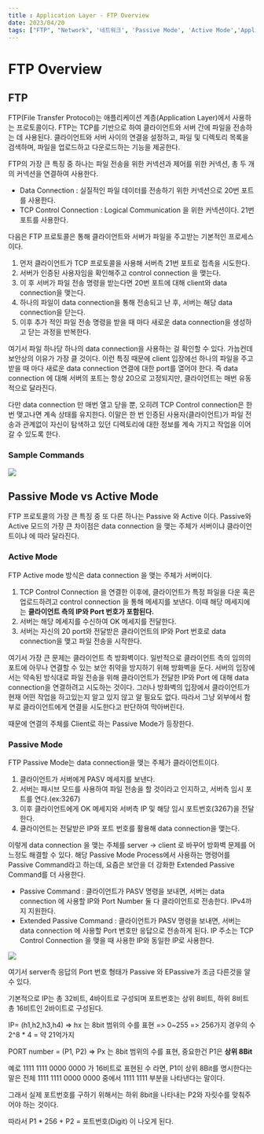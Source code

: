 ```yaml
---
title : Application Layer - FTP Overview
date: 2023/04/20
tags: ["FTP", "Network", '네트워크', 'Passive Mode', 'Active Mode','Application Layer']
---
```


# FTP Overview

## FTP 
FTP(File Transfer Protocol)는 애플리케이션 계층(Application Layer)에서 사용하는 프로토콜이다. FTP는 TCP를 기반으로 하여 클라이언트와 서버 간에 파일을 전송하는 데 사용된다. 클라이언트와 서버 사이의 연결을 설정하고, 파일 및 디렉토리 목록을 검색하며, 파일을 업로드하고 다운로드하는 기능을 제공한다.

FTP의 가장 큰 특징 중 하나는 파일 전송을 위한 커넥션과 제어를 위한 커넥션, 총 두 개의 커넥션을 연결하여 사용한다.

- Data Connection : 실질적인 파일 데이터를 전송하기 위한 커넥션으로 20번 포트를 사용한다. 
- TCP Control Connection : Logical Communication 을 위한 커넥션이다. 21번 포트를 사용한다.

다음은 FTP 프로토콜은 통해 클라이언트와 서버가 파일을 주고받는 기본적인 프로세스이다.

1. 먼저 클라이언트가 TCP 프로토콜을 사용해 서버측 21번 포트로 접촉을 시도한다.
2. 서버가 인증된 사용자임을 확인해주고 control connection 을 맺는다.
3. 이 후 서버가 파일 전송 명령을 받는다면 20번 포트에 대해 client와 data connection을 맺는다.
4. 하나의 파일이 data connection을 통해 전송되고 난 후, 서버는 해당 data connection을 닫는다.
5. 이후 추가 적인 파일 전송 명령을 받을 때 마다 새로운 data connection을 생성하고 닫는 과정을 반복한다.

여기서 파일 하나당 하나의 data connection을 사용하는 걸 확인할 수 있다. 가늠컨데 보안상의 이유가 가장 클 것이다. 이런 특징 때문에 client 입장에선 하나의 파일을 주고받을 때 마다 새로운 data connection 연결에 대한 port를 열어야 한다. 즉 data connection 에 대해 서버의 포트는 항상 20으로 고정되지만, 클라이언트는 매번 유동적으로 달라진다.

다만 data connection 만 매번 열고 닫을 뿐, 오히려 TCP Control connection은 한 번 맺고나면 계속 상태를 유지한다. 이말은 한 번 인증된 사용자(클라이언트)가 파일 전송과 관계없이 자신이 탐색하고 있던 디렉토리에 대한 정보를 계속 가지고 작업을 이어갈 수 있도록 한다.

### Sample Commands

![](https://i.imgur.com/8GXt7l1.png)


## Passive Mode vs Active Mode

FTP 프로토콜의 가장 큰 특징 중 또 다른 하나는 Passive 와 Active 이다. Passive와 Active 모드의 가장 큰 차이점은 data connection 을 맺는 주체가 서버이냐 클라이언트이냐 에 따라 달라진다.

### Active Mode
FTP Active mode 방식은 data connection 을 맺는 주체가 서버이다. 

1. TCP Control Connection 을 연결한 이후에, 클라이언트가 특정 파일을 다운 혹은 업로드하려고 control connection 을 통해 메세지를 보낸다. 이때 해당 메세지에는 **클라이언트 측의 IP와 Port 번호가 포함된다.**
2. 서버는 해당 메세지를 수신하여 OK 메세지를 전달한다.
3. 서버는 자신의 20 port와 전달받은 클라이언트의 IP와 Port 번호로 data connection을 맺고 파일 전송을 시작한다.

여기서 가장 큰 문제는 클라이언트 측 방화벽이다. 일반적으로 클라이언트 측의 임의의 포트에 아무나 연결할 수 있는 보안 취약을 방지하기 위해 방화벽을 둔다. 서버의 입장에서는 약속된 방식대로 파일 전송을 위해 클라이언트가 전달한 IP와 Port 에 대해 data connection을 연결하려고 시도하는 것이다. 그러나 방화벽의 입장에서 클라이언트가 현재 어떤 작업을 하고있는지 알고 있지 않고 알 필요도 없다. 따라서 그냥 외부에서 함부로 클라이언트에게 연결을 시도한다고 판단하여 막아버린다.

때문에 연결의 주체를 Client로 하는 Passive Mode가 등장한다.

### Passive Mode

FTP Passive Mode는 data connection을 맺는 주체가 클라이언트이다.

1. 클라이언트가 서버에게 PASV 메세지를 보낸다.
2. 서버는 패시브 모드를 사용하여 파일 전송을 할 것이라고 인지하고, 서버측 임시 포트를 연다.(ex:3267)
3. 이후 클라이언트에게 OK 메세지와 서버측 IP 및 해당 임시 포트번호(3267)을 전달한다.
4. 클라이언트는 전달받은 IP와 포트 번호를 활용해 data connection을 맺는다.

이렇게 data connection 을 맺는 주체를 server -> client 로 바꾸어 방화벽 문제를 어느정도 해결할 수 있다. 
해당 Passive Mode Process에서 사용하는 명령어를 Passive Command라고 하는데, 요즘은 보안을 더 강화한 Extended Passive Command를 더 사용한다.

- Passive Command : 클라이언트가 PASV 명령을 보내면, 서버는 data connection 에 사용할 IP와 Port Number 둘 다 클라이언트로 전송한다. IPv4까지 지원한다.
- Extended Passive Command : 클라이언트가 PASV 명령을 보내면, 서버는 data connection 에 사용할 Port 번호만 응답으로 전송하게 된다. IP 주소는 TCP Control Connection 을 맺을 때 사용한 IP와 동일한 IP로 사용한다.

![](https://i.imgur.com/a8Kp04d.png)

여기서 server측 응답의 Port 번호 형태가 Passive 와 EPassive가 조금 다른것을 알 수 있다.

기본적으로 IP는 총 32비트, 4바이트로 구성되며 포트번호는 상위 8비트, 하위 8비트 총 16비트인 2바이트로 구성된다.

IP= (h1,h2,h3,h4) => hx 는 8bit 범위의 수를 표현 => 0~255 => 256가지 경우의 수
2^8 * 4 =  약 21억가지

PORT number = (P1, P2) => Px 는 8bit 범위의 수를 표현, 중요한건 P1은 **상위 8Bit**

예로 1111 1111 0000 0000 가 16비트로 표현된 수 라면, P1이 상위 8Bit를 명시한다는 말은 
전체 1111 1111 0000 0000 중에서
1111 1111 부분을 나타낸다는 말이다.

그래서 실제 포트번호를 구하기 위해서는 하위 8bit을 나타내는 P2와 자릿수를 맞춰주어야 하는 것이다.

따라서 P1 * 256 + P2 = 포트번호(Digit) 이 나오게 된다.





